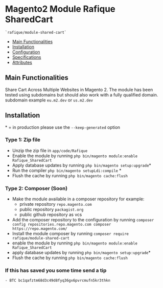 # Magento2 Module Rafique SharedCart

    `rafique/module-shared-cart`

 - [Main Functionalities](#markdown-header-main-functionalities)
 - [Installation](#markdown-header-installation)
 - [Configuration](#markdown-header-configuration)
 - [Specifications](#markdown-header-specifications)
 - [Attributes](#markdown-header-attributes)


## Main Functionalities
Share Cart Across Multiple Websites in Magento 2. The module has been tested using subdomains but should also work with a fully qualified domain.
 subdomain example `eu.m2.dev` or `us.m2.dev`

## Installation
\* = in production please use the `--keep-generated` option

### Type 1: Zip file

 - Unzip the zip file in `app/code/Rafique`
 - Enable the module by running `php bin/magento module:enable Rafique_SharedCart`
 - Apply database updates by running `php bin/magento setup:upgrade`\*
 - Run the compiler `php bin/magento setupLdi:compile` \*
 - Flush the cache by running `php bin/magento cache:flush`

### Type 2: Composer (Soon)

 - Make the module available in a composer repository for example:
    - private repository `repo.magento.com`
    - public repository `packagist.org`
    - public github repository as vcs
 - Add the composer repository to the configuration by running `composer config repositories.repo.magento.com composer https://repo.magento.com/`
 - Install the module composer by running `composer require rafique/module-shared-cart`
 - enable the module by running `php bin/magento module:enable Rafique_SharedCart`
 - apply database updates by running `php bin/magento setup:upgrade`\*
 - Flush the cache by running `php bin/magento cache:flush`

### If this has saved you some time send a tip 
    - BTC bc1qafztm68d3c49d8fyq36gx6pvrcmufn5kr3thkn

